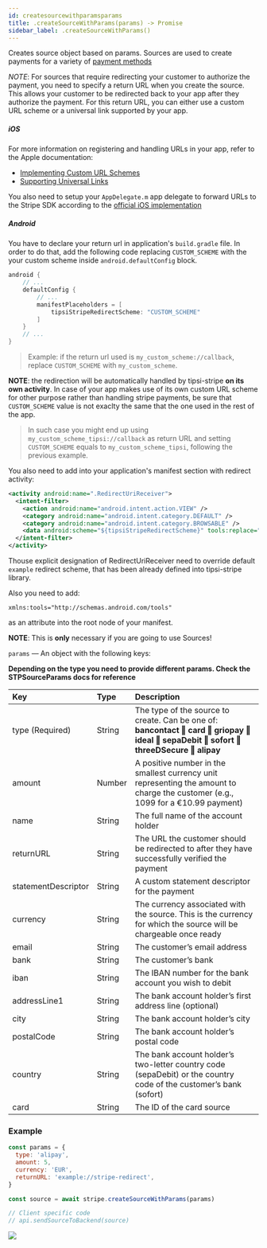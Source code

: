 ```yaml
---
id: createsourcewithparamsparams
title: .createSourceWithParams(params) -> Promise
sidebar_label: .createSourceWithParams()
---
```


Creates source object based on params. Sources are used to create payments for a variety of [payment methods](https://stripe.com/docs/sources)

_NOTE_: For sources that require redirecting your customer to authorize the payment, you need to specify a return URL when you create the source. This allows your customer to be redirected back to your app after they authorize the payment. For this return URL, you can either use a custom URL scheme or a universal link supported by your app.

##### iOS

For more information on registering and handling URLs in your app, refer to the Apple documentation:

* [Implementing Custom URL Schemes](https://developer.apple.com/library/content/documentation/iPhone/Conceptual/iPhoneOSProgrammingGuide/Inter-AppCommunication/Inter-AppCommunication.html#//apple_ref/doc/uid/TP40007072-CH6-SW10)
* [Supporting Universal Links](https://developer.apple.com/library/content/documentation/General/Conceptual/AppSearch/UniversalLinks.html)

You also need to setup your `AppDelegate.m` app delegate to forward URLs to the Stripe SDK according to the [official iOS implementation](https://stripe.com/docs/mobile/ios/sources#redirecting-your-customer)

##### Android

You have to declare your return url in application's `build.gradle` file.
In order to do that, add the following code replacing `CUSTOM_SCHEME` with the your custom scheme inside `android.defaultConfig` block.

```groovy
android {
    // ...
    defaultConfig {
        // ...
        manifestPlaceholders = [
            tipsiStripeRedirectScheme: "CUSTOM_SCHEME"
        ]
    }
    // ...
}
```
> Example: if the return url used is `my_custom_scheme://callback`, replace `CUSTOM_SCHEME` with `my_custom_scheme`.

**NOTE**: the redirection will be automatically handled by tipsi-stripe **on its own activity**.
In case of your app makes use of its own custom URL scheme for other purpose rather than handling stripe payments, be sure that `CUSTOM_SCHEME` value is not exaclty the same that the one used in the rest of the app.

> In such case you might end up using `my_custom_scheme_tipsi://callback` as return URL and setting `CUSTOM_SCHEME` equals to `my_custom_scheme_tipsi`, following the previous example.

You also need to add into your application's manifest section with redirect activity:
```xml
<activity android:name=".RedirectUriReceiver">
  <intent-filter>
    <action android:name="android.intent.action.VIEW" />
    <category android:name="android.intent.category.DEFAULT" />
    <category android:name="android.intent.category.BROWSABLE" />
    <data android:scheme="${tipsiStripeRedirectScheme}" tools:replace="android:scheme" />
  </intent-filter>
</activity>
```
Thouse explicit designation of RedirectUriReceiver need to override default `example` redirect scheme, that has been already defined into tipsi-stripe library.

Also you need to add:
```
xmlns:tools="http://schemas.android.com/tools"
```
as an attribute into the root node of your manifest.

**NOTE**: This is **only** necessary if you are going to use Sources!


`params` — An object with the following keys:

**Depending on the type you need to provide different params. Check the STPSourceParams docs for reference**

| Key | Type | Description |
| :--- | :--- | :--- |
| type (Required) | String | The type of the source to create. Can be one of: **bancontact ‖ card ‖ griopay ‖ ideal ‖ sepaDebit ‖ sofort ‖ threeDSecure ‖ alipay** |
| amount | Number | A positive number in the smallest currency unit representing the amount to charge the customer (e.g., 1099 for a €10.99 payment) |
| name | String | The full name of the account holder |
| returnURL | String | The URL the customer should be redirected to after they have successfully verified the payment |
| statementDescriptor | String | A custom statement descriptor for the payment |
| currency | String | The currency associated with the source. This is the currency for which the source will be chargeable once ready |
| email | String | The customer’s email address |
| bank | String | The customer’s bank |
| iban | String | The IBAN number for the bank account you wish to debit |
| addressLine1 | String | The bank account holder’s first address line (optional) |
| city | String | The bank account holder’s city |
| postalCode | String | The bank account holder’s postal code |
| country | String | The bank account holder’s two-letter country code (sepaDebit) or the country code of the customer’s bank (sofort) |
| card | String | The ID of the card source |

### Example

```js
const params = {
  type: 'alipay',
  amount: 5,
  currency: 'EUR',
  returnURL: 'example://stripe-redirect',
}

const source = await stripe.createSourceWithParams(params)

// Client specific code
// api.sendSourceToBackend(source)
```

![](https://user-images.githubusercontent.com/5305150/30137085-019fa90e-9362-11e7-9e6b-b934d6e68b60.gif)
